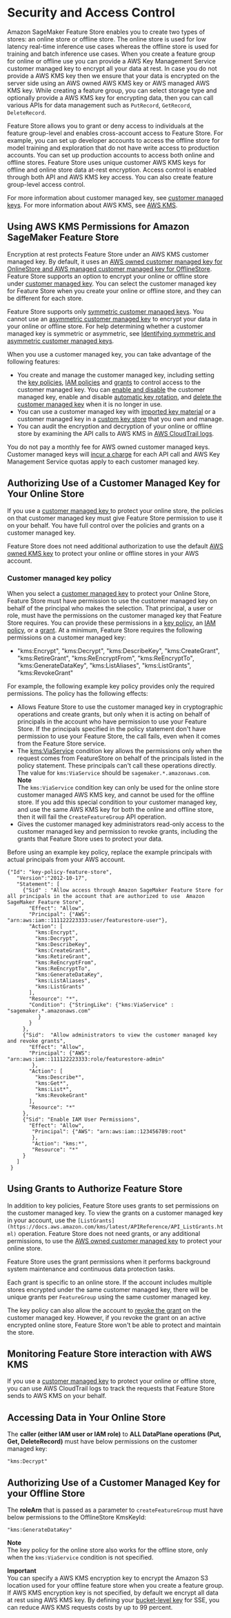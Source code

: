 # Security and Access Control<a name="feature-store-security"></a>

 Amazon SageMaker Feature Store enables you to create two types of stores: an online store or offline store\. The online store is used for low latency real\-time inference use cases whereas the offline store is used for training and batch inference use cases\. When you create a feature group for online or offline use you can provide a AWS Key Management Service customer managed key to encrypt all your data at rest\. In case you do not provide a AWS KMS key then we ensure that your data is encrypted on the server side using an AWS owned AWS KMS key or AWS managed AWS KMS key\. While creating a feature group, you can select storage type and optionally provide a AWS KMS key for encrypting data, then you can call various APIs for data management such as `PutRecord`, `GetRecord`, `DeleteRecord`\.

Feature Store allows you to grant or deny access to individuals at the feature group\-level and enables cross\-account access to Feature Store\. For example, you can set up developer accounts to access the offline store for model training and exploration that do not have write access to production accounts\. You can set up production accounts to access both online and offline stores\. Feature Store uses unique customer AWS KMS keys for offline and online store data at\-rest encryption\. Access control is enabled through both API and AWS KMS key access\. You can also create feature group\-level access control\. 

 For more information about customer managed key, see [customer managed keys](https://docs.aws.amazon.com/kms/latest/developerguide/concepts.html#master_keys)\. For more information about AWS KMS, see [AWS KMS](https://aws.amazon.com/kms/)\. 

## Using AWS KMS Permissions for Amazon SageMaker Feature Store<a name="feature-store-kms-cmk-permissions"></a>

 Encryption at rest protects Feature Store under an AWS KMS customer managed key\. By default, it uses an [AWS owned customer managed key for OnlineStore and AWS managed customer managed key for OfflineStore](https://docs.aws.amazon.com/kms/latest/developerguide/concepts.html#aws-owned-cmk)\. Feature Store supports an option to encrypt your online or offline store under [customer managed key](https://docs.aws.amazon.com/kms/latest/developerguide/concepts.html#customer-cmk)\. You can select the customer managed key for Feature Store when you create your online or offline store, and they can be different for each store\. 

 Feature Store supports only [symmetric customer managed keys](https://docs.aws.amazon.com/kms/latest/developerguide/symm-asymm-concepts.html#symmetric-cmks)\. You cannot use an [asymmetric customer managed key](https://docs.aws.amazon.com/kms/latest/developerguide/symm-asymm-concepts.html#asymmetric-cmks) to encrypt your data in your online or offline store\. For help determining whether a customer managed key is symmetric or asymmetric, see [Identifying symmetric and asymmetric customer managed keys](https://docs.aws.amazon.com/kms/latest/developerguide/find-symm-asymm.html)\.

When you use a customer managed key, you can take advantage of the following features: 
+  You create and manage the customer managed key, including setting the [key policies](https://docs.aws.amazon.com/kms/latest/developerguide/key-policies.html), [IAM policies](https://docs.aws.amazon.com/kms/latest/developerguide/iam-policies.html) and [grants](https://docs.aws.amazon.com/kms/latest/developerguide/grants.html) to control access to the customer managed key\. You can [enable and disable](https://docs.aws.amazon.com/kms/latest/developerguide/enabling-keys.html) the customer managed key, enable and disable [automatic key rotation](https://docs.aws.amazon.com/kms/latest/developerguide/rotate-keys.html), and [delete the customer managed key](https://docs.aws.amazon.com/kms/latest/developerguide/deleting-keys.html) when it is no longer in use\. 
+  You can use a customer managed key with [imported key material](https://docs.aws.amazon.com/kms/latest/developerguide/importing-keys.html) or a customer managed key in a [custom key store](https://docs.aws.amazon.com/kms/latest/developerguide/custom-key-store-overview.html) that you own and manage\. 
+  You can audit the encryption and decryption of your online or offline store by examining the API calls to AWS KMS in [AWS CloudTrail logs](https://docs.aws.amazon.com/kms/latest/developerguide/services-dynamodb.html#dynamodb-cmk-trail)\. 

You do not pay a monthly fee for AWS owned customer managed keys\. Customer managed keys will [ incur a charge](https://aws.amazon.com/kms/pricing/) for each API call and AWS Key Management Service quotas apply to each customer managed key\.

## Authorizing Use of a Customer Managed Key for Your Online Store<a name="feature-store-authorizing-cmk-online-store"></a>

 If you use a [customer managed key ](https://docs.aws.amazon.com/kms/latest/developerguide/concepts.html#customer-cmk) to protect your online store, the policies on that customer managed key must give Feature Store permission to use it on your behalf\. You have full control over the policies and grants on a customer managed key\.

 Feature Store does not need additional authorization to use the default [AWS owned KMS key](https://docs.aws.amazon.com/kms/latest/developerguide/concepts.html#master_keys) to protect your online or offline stores in your AWS account\.

### Customer managed key policy<a name="feature-store-customer-managed-cmk-policy"></a>

 When you select a [customer managed key](https://docs.aws.amazon.com/kms/latest/developerguide/concepts.html#customer-cmk) to protect your Online Store, Feature Store must have permission to use the customer managed key on behalf of the principal who makes the selection\. That principal, a user or role, must have the permissions on the customer managed key that Feature Store requires\. You can provide these permissions in a [key policy](https://docs.aws.amazon.com/kms/latest/developerguide/key-policies.html), an [IAM policy](https://docs.aws.amazon.com/kms/latest/developerguide/iam-policies.html), or a [grant](https://docs.aws.amazon.com/kms/latest/developerguide/grants.html)\. At a minimum, Feature Store requires the following permissions on a customer managed key: 
+  "kms:Encrypt", "kms:Decrypt", "kms:DescribeKey", "kms:CreateGrant", "kms:RetireGrant", "kms:ReEncryptFrom", "kms:ReEncryptTo", "kms:GenerateDataKey", "kms:ListAliases", "kms:ListGrants", "kms:RevokeGrant" 

 For example, the following example key policy provides only the required permissions\. The policy has the following effects: 
+  Allows Feature Store to use the customer managed key in cryptographic operations and create grants, but only when it is acting on behalf of principals in the account who have permission to use your Feature Store\. If the principals specified in the policy statement don't have permission to use your Feature Store, the call fails, even when it comes from the Feature Store service\. 
+  The [kms:ViaService](https://docs.aws.amazon.com/kms/latest/developerguide/policy-conditions.html#conditions-kms-via-service) condition key allows the permissions only when the request comes from FeatureStore on behalf of the principals listed in the policy statement\. These principals can't call these operations directly\. The value for `kms:ViaService` should be `sagemaker.*.amazonaws.com`\. 
**Note**  
 The `kms:ViaService` condition key can only be used for the online store customer managed AWS KMS key, and cannot be used for the offline store\. If you add this special condition to your customer managed key, and use the same AWS KMS key for both the online and offline store, then it will fail the `CreateFeatureGroup` API operation\. 
+  Gives the customer managed key administrators read\-only access to the customer managed key and permission to revoke grants, including the grants that Feature Store uses to protect your data\. 

 Before using an example key policy, replace the example principals with actual principals from your AWS account\. 

```
{"Id": "key-policy-feature-store",
   "Version":"2012-10-17",
   "Statement": [
     {"Sid" : "Allow access through Amazon SageMaker Feature Store for all principals in the account that are authorized to use  Amazon SageMaker Feature Store",
       "Effect": "Allow",
       "Principal": {"AWS": "arn:aws:iam::111122223333:user/featurestore-user"},
       "Action": [
         "kms:Encrypt",
         "kms:Decrypt",
         "kms:DescribeKey",
         "kms:CreateGrant",
         "kms:RetireGrant",
         "kms:ReEncryptFrom",
         "kms:ReEncryptTo",
         "kms:GenerateDataKey",
         "kms:ListAliases",
         "kms:ListGrants"
       ],
       "Resource": "*",      
       "Condition": {"StringLike": {"kms:ViaService" : "sagemaker.*.amazonaws.com"
          }
       }
     },
     {"Sid":  "Allow administrators to view the customer managed key and revoke grants",
       "Effect": "Allow",
       "Principal": {"AWS": "arn:aws:iam::111122223333:role/featurestore-admin"
        },
       "Action": [
         "kms:Describe*",
         "kms:Get*",
         "kms:List*",
         "kms:RevokeGrant"
       ],
       "Resource": "*"
     },
     {"Sid": "Enable IAM User Permissions",
       "Effect": "Allow",
        "Principal": {"AWS": "arn:aws:iam::123456789:root"
        },
        "Action": "kms:*",
        "Resource": "*"
     }
   ]
 }
```

## Using Grants to Authorize Feature Store<a name="feature-store-using-grants-authorize"></a>

 In addition to key policies, Feature Store uses grants to set permissions on the customer managed key\. To view the grants on a customer managed key in your account, use the `[ListGrants](https://docs.aws.amazon.com/kms/latest/APIReference/API_ListGrants.html)` operation\. Feature Store does not need grants, or any additional permissions, to use the [AWS owned customer managed key](https://docs.aws.amazon.com/kms/latest/developerguide/concepts.html#aws-owned-cmk) to protect your online store\. 

 Feature Store uses the grant permissions when it performs background system maintenance and continuous data protection tasks\. 

 Each grant is specific to an online store\. If the account includes multiple stores encrypted under the same customer managed key, there will be unique grants per `FeatureGroup` using the same customer managed key\. 

 The key policy can also allow the account to [revoke the grant](https://docs.aws.amazon.com/kms/latest/APIReference/API_RevokeGrant.html) on the customer managed key\. However, if you revoke the grant on an active encrypted online store, Feature Store won't be able to protect and maintain the store\. 

## Monitoring Feature Store interaction with AWS KMS<a name="feature-store-monitoring-kms-interaction"></a>

 If you use a [customer managed key](https://docs.aws.amazon.com/kms/latest/developerguide/concepts.html#customer-cmk) to protect your online or offline store, you can use AWS CloudTrail logs to track the requests that Feature Store sends to AWS KMS on your behalf\.

## Accessing Data in Your Online Store<a name="feature-store-accessing-data-online-store"></a>

 The **caller \(either IAM user or IAM role\)** to **ALL DataPlane operations \(Put, Get, DeleteRecord\)** must have below permissions on the customer managed key: 

```
"kms:Decrypt"
```

## Authorizing Use of a Customer Managed Key for your Offline Store<a name="feature-store-authorizing-use-cmk-offline-store"></a>

 The **roleArn** that is passed as a parameter to `createFeatureGroup` must have below permissions to the OfflineStore KmsKeyId: 

```
"kms:GenerateDataKey"
```

**Note**  
The key policy for the online store also works for the offline store, only when the `kms:ViaService` condition is not specified\. 

**Important**  
You can specify a AWS KMS encryption key to encrypt the Amazon S3 location used for your offline feature store when you create a feature group\. If AWS KMS encryption key is not specified, by default we encrypt all data at rest using AWS KMS key\. By defining your [bucket\-level key](https://docs.aws.amazon.com/AmazonS3/latest/userguide/bucket-key.html) for SSE, you can reduce AWS KMS requests costs by up to 99 percent\. 
